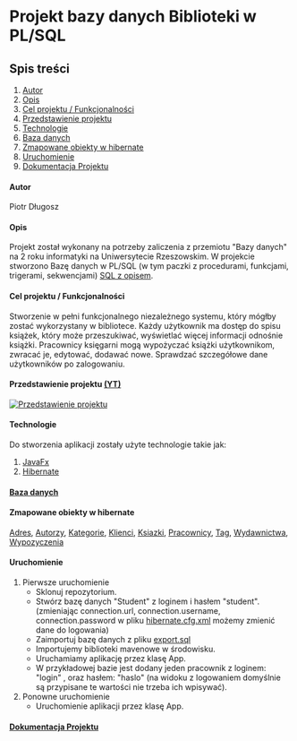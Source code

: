 
# Projekt bazy danych Biblioteki w PL/SQL

## Spis treści
1. [Autor](https://github.com/piotranon/BD_2020_DlugoszPiotr#autor)
1. [Opis](https://github.com/piotranon/BD_2020_DlugoszPiotr#opis)
1. [Cel projektu / Funkcjonalności](https://github.com/piotranon/BD_2020_DlugoszPiotr#cel-projektu--funkcjonalno%C5%9Bci)
1. [Przedstawienie projektu](https://github.com/piotranon/BD_2020_DlugoszPiotr#przedstawienie-projektu)
1. [Technologie](https://github.com/piotranon/BD_2020_DlugoszPiotr#technologie)
1. [Baza danych](https://github.com/piotranon/BD_2020_DlugoszPiotr/blob/master/docs/sql.md) 
1. [Zmapowane obiekty w hibernate](https://github.com/piotranon/BD_2020_DlugoszPiotr#zmapowane-obiekty-w-hibernate)
1. [Uruchomienie](https://github.com/piotranon/BD_2020_DlugoszPiotr#uruchomienie)
1. [Dokumentacja Projektu](https://github.com/piotranon/BD_2020_DlugoszPiotr/blob/master/docs/Piotr%20D%C5%82ugosz%20Dokumentacja.docx)

#### Autor
Piotr Długosz

#### Opis
Projekt został wykonany na potrzeby zaliczenia z przemiotu "Bazy danych" na 2 roku informatyki na Uniwersytecie Rzeszowskim.
W projekcie stworzono Bazę danych w PL/SQL (w tym paczki z procedurami, funkcjami, trigerami, sekwencjami) [SQL z opisem](https://github.com/piotranon/BD_2020_DlugoszPiotr/blob/master/docs/sql.md).

#### Cel projektu / Funkcjonalności
Stworzenie w pełni funkcjonalnego niezależnego systemu, który mógłby zostać wykorzystany w bibliotece. Każdy użytkownik ma dostęp do spisu książek, który może przeszukiwać, wyświetlać więcej informacji odnośnie książki. Pracownicy księgarni mogą wypożyczać książki użytkownikom, zwracać je, edytować, dodawać nowe. Sprawdzać szczegółowe dane użytkowników po zalogowaniu.

#### Przedstawienie projektu [(YT)](https://www.youtube.com/watch?v=Bp3E7BYhgSk)
[![Przedstawienie projektu](https://img.youtube.com/vi/Bp3E7BYhgSk/maxresdefault.jpg)](https://www.youtube.com/watch?v=Bp3E7BYhgSk)

#### Technologie
Do stworzenia aplikacji zostały użyte technologie takie jak:
1. [JavaFx](https://openjfx.io/)
1. [Hibernate](https://hibernate.org/)

#### [Baza danych](https://github.com/piotranon/BD_2020_DlugoszPiotr/blob/master/docs/sql.md)

#### Zmapowane obiekty w hibernate

[Adres](https://github.com/piotranon/BD_2020_DlugoszPiotr/blob/5ec9a7fb946c9ab7cfd4f8f40856304629181e05/DB/src/main/java/entity/Adres.java#L8), [Autorzy](https://github.com/piotranon/BD_2020_DlugoszPiotr/blob/5ec9a7fb946c9ab7cfd4f8f40856304629181e05/DB/src/main/java/entity/Autorzy.java#L8), [Kategorie](https://github.com/piotranon/BD_2020_DlugoszPiotr/blob/5ec9a7fb946c9ab7cfd4f8f40856304629181e05/DB/src/main/java/entity/Kategorie.java#L8), [Klienci](https://github.com/piotranon/BD_2020_DlugoszPiotr/blob/5ec9a7fb946c9ab7cfd4f8f40856304629181e05/DB/src/main/java/entity/Klienci.java#L8), [Ksiazki](https://github.com/piotranon/BD_2020_DlugoszPiotr/blob/5ec9a7fb946c9ab7cfd4f8f40856304629181e05/DB/src/main/java/entity/Ksiazki.java#L10), [Pracownicy](https://github.com/piotranon/BD_2020_DlugoszPiotr/blob/5ec9a7fb946c9ab7cfd4f8f40856304629181e05/DB/src/main/java/entity/Pracownicy.java#L9), [Tag](https://github.com/piotranon/BD_2020_DlugoszPiotr/blob/5ec9a7fb946c9ab7cfd4f8f40856304629181e05/DB/src/main/java/entity/Tag.java#L8), [Wydawnictwa](https://github.com/piotranon/BD_2020_DlugoszPiotr/blob/5ec9a7fb946c9ab7cfd4f8f40856304629181e05/DB/src/main/java/entity/Wydawnictwa.java#L8), [Wypozyczenia](https://github.com/piotranon/BD_2020_DlugoszPiotr/blob/5ec9a7fb946c9ab7cfd4f8f40856304629181e05/DB/src/main/java/entity/Wypozyczenia.java#L9)

#### Uruchomienie
1. Pierwsze uruchomienie
   * Sklonuj repozytorium.
   * Stwórz bazę danych "Student" z loginem i hasłem "student". (zmieniając connection.url, connection.username, connection.password  w pliku [hibernate.cfg.xml](https://github.com/piotranon/BD_2020_DlugoszPiotr/blob/master/DB/src/main/resources/hibernate.cfg.xml) możemy zmienić dane do logowania)
   * Zaimportuj bazę danych z pliku [export.sql](https://github.com/piotranon/BD_2020_DlugoszPiotr/blob/master/export.sql)
   * Importujemy biblioteki mavenowe w środowisku.
   * Uruchamiamy aplikację przez klasę App.
   * W przykładowej bazie jest dodany jeden pracownik z loginem: "login" , oraz hasłem: "haslo" (na widoku z logowaniem domyślnie są przypisane te wartości nie trzeba ich wpisywać).
2. Ponowne uruchomienie
   * Uruchomienie aplikacji przez klasę App.
   
#### [Dokumentacja Projektu](https://github.com/piotranon/BD_2020_DlugoszPiotr/blob/master/docs/Piotr%20D%C5%82ugosz%20Dokumentacja.docx)
